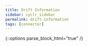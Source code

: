 ```yaml
---
title: Drift Information
sidebar: cyclr_sidebar
permalink: drift-information
tags: [connector]
---
```

{::options parse_block_html="true" /}

